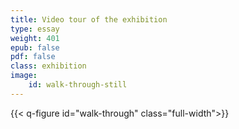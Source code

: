 ```yaml
---
title: Video tour of the exhibition
type: essay
weight: 401
epub: false
pdf: false
class: exhibition
image: 
    id: walk-through-still
---
```


{{< q-figure id="walk-through" class="full-width">}}